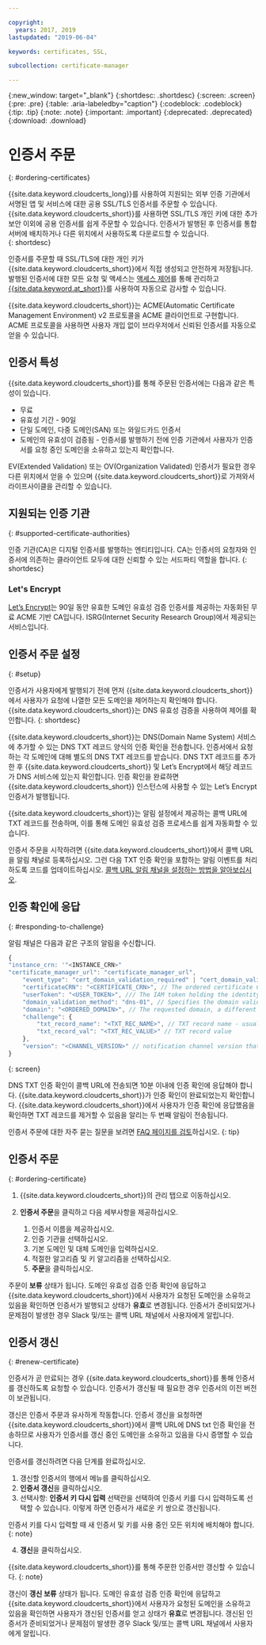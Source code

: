 ```yaml
---

copyright:
  years: 2017, 2019
lastupdated: "2019-06-04"

keywords: certificates, SSL,

subcollection: certificate-manager

---
```


{:new_window: target="_blank"}
{:shortdesc: .shortdesc}
{:screen: .screen}
{:pre: .pre}
{:table: .aria-labeledby="caption"}
{:codeblock: .codeblock}
{:tip: .tip}
{:note: .note}
{:important: .important}
{:deprecated: .deprecated}
{:download: .download}

# 인증서 주문
{: #ordering-certificates}

{{site.data.keyword.cloudcerts_long}}를 사용하여 지원되는 외부 인증 기관에서 서명된 앱 및 서비스에 대한 공용 SSL/TLS 인증서를 주문할 수 있습니다. {{site.data.keyword.cloudcerts_short}}를 사용하면 SSL/TLS 개인 키에 대한 추가 보안 이외에 공용 인증서를 쉽게 주문할 수 있습니다. 인증서가 발행된 후 인증서를 통합 서버에 배치하거나 다른 위치에서 사용하도록 다운로드할 수 있습니다.  
{: shortdesc}

인증서를 주문할 때 SSL/TLS에 대한 개인 키가 {{site.data.keyword.cloudcerts_short}}에서 직접 생성되고 안전하게 저장됩니다. 발행된 인증서에 대한 모든 요청 및 액세스는 [액세스 제어](/docs/services/certificate-manager?topic=certificate-manager-managing-service-access-roles#managing-service-access-roles)를 통해 관리하고 [{{site.data.keyword.at_short}}](/docs/services/certificate-manager?topic=certificate-manager-at_events#at_events)를 사용하여 자동으로 감사할 수 있습니다.  

{{site.data.keyword.cloudcerts_short}}는 ACME(Automatic Certificate Management Environment) v2 프로토콜을 ACME 클라이언트로 구현합니다. ACME 프로토콜을 사용하면 사용자 개입 없이 브라우저에서 신뢰된 인증서를 자동으로 얻을 수 있습니다.

## 인증서 특성
{{site.data.keyword.cloudcerts_short}}를 통해 주문된 인증서에는 다음과 같은 특성이 있습니다.

- 무료
- 유효성 기간 - 90일
- 단일 도메인, 다중 도메인(SAN) 또는 와일드카드 인증서
- 도메인의 유효성이 검증됨 - 인증서를 발행하기 전에 인증 기관에서 사용자가 인증서를 요청 중인 도메인을 소유하고 있는지 확인합니다.

EV(Extended Validation) 또는 OV(Organization Validated) 인증서가 필요한 경우 다른 위치에서 얻을 수 있으며 {{site.data.keyword.cloudcerts_short}}로 가져와서 라이프사이클을 관리할 수 있습니다.

## 지원되는 인증 기관
{: #supported-certificate-authorities}

인증 기관(CA)은 디지털 인증서를 발행하는 엔티티입니다. CA는 인증서의 요청자와 인증서에 의존하는 클라이언트 모두에 대한 신뢰할 수 있는 서드파티 역할을 합니다.
{: shortdesc}

### Let's Encrypt
[Let’s Encrypt](https://letsencrypt.org)는 90일 동안 유효한 도메인 유효성 검증 인증서를 제공하는 자동화된 무료 ACME 기반 CA입니다. ISRG(Internet Security Research Group)에서 제공되는 서비스입니다.

## 인증서 주문 설정
{: #setup}

인증서가 사용자에게 발행되기 전에 먼저 {{site.data.keyword.cloudcerts_short}}에서 사용자가 요청에 나열한 모든 도메인을 제어하는지 확인해야 합니다. {{site.data.keyword.cloudcerts_short}}는 DNS 유효성 검증을 사용하여 제어를 확인합니다.
{: shortdesc}

{{site.data.keyword.cloudcerts_short}}는 DNS(Domain Name System) 서비스에 추가할 수 있는 DNS TXT 레코드 양식의 인증 확인을 전송합니다. 인증서에서 요청하는 각 도메인에 대해 별도의 DNS TXT 레코드를 받습니다. DNS TXT 레코드를 추가한 후 {{site.data.keyword.cloudcerts_short}} 및 Let’s Encrypt에서 해당 레코드가 DNS 서비스에 있는지 확인합니다. 인증 확인을 완료하면 {{site.data.keyword.cloudcerts_short}} 인스턴스에 사용할 수 있는 Let’s Encrypt 인증서가 발행됩니다.

{{site.data.keyword.cloudcerts_short}}는 알림 설정에서 제공하는 콜백 URL에 TXT 레코드를 전송하며, 이를 통해 도메인 유효성 검증 프로세스를 쉽게 자동화할 수 있습니다.

인증서 주문을 시작하려면 {{site.data.keyword.cloudcerts_short}}에서 콜백 URL을 알림 채널로 등록하십시오. 그런 다음 TXT 인증 확인을 포함하는 알림 이벤트를 처리하도록 코드를 업데이트하십시오. [콜백 URL 알림 채널을 설정하는 방법을 알아보십시오](/docs/services/certificate-manager?topic=certificate-manager-configuring-notifications#channel-versions).

## 인증 확인에 응답
{: #responding-to-challenge}

알림 채널은 다음과 같은 구조의 알림을 수신합니다.

```javascript
{
"instance_crn: '"<INSTANCE_CRN>"
"certificate_manager_url": "certificate_manager_url",
    "event_type": "cert_domain_validation_required" | "cert_domain_validation_completed", // The first event is for adding the required challenge TXT record and the second is for clearing that same TXT record once the challenge has finished.
    "certificateCRN": "<CERTIFICATE_CRN>", // The ordered certificate CRN
    "userToken": "<USER_TOKEN>", /// The IAM token holding the identity of user who ordered the certificate
    "domain_validation_method": "dns-01", // Specifies the domain validation method, currently only DNS validation is available.
    "domain": "<ORDERED_DOMAIN>", // The requested domain, a different challenge is sent for each domain in the order (primary and each of the alternative domains).
    "challenge": {
        "txt_record_name": "<TXT_REC_NAME>", // TXT record name - usually used with conjunction with the domain.
        "txt_record_val": "<TXT_REC_VALUE>" // TXT record value
    },
    "version": "<CHANNEL_VERSION>" // notification channel version that supports order related notifications - 4 and above
}
```
{: screen}

DNS TXT 인증 확인이 콜백 URL에 전송되면 10분 이내에 인증 확인에 응답해야 합니다. {{site.data.keyword.cloudcerts_short}}가 인증 확인이 완료되었는지 확인합니다. {{site.data.keyword.cloudcerts_short}}에서 사용자가 인증 확인에 응답했음을 확인하면 TXT 레코드를 제거할 수 있음을 알리는 두 번째 알림이 전송됩니다.

인증서 주문에 대한 자주 묻는 질문을 보려면 [FAQ 페이지를 검토](/docs/services/certificate-manager?topic=certificate-manager-faq#faq)하십시오.
{: tip}

## 인증서 주문
{: #ordering-certificate}

1. {{site.data.keyword.cloudcerts_short}}의 관리 탭으로 이동하십시오.
2. **인증서 주문**을 클릭하고 다음 세부사항을 제공하십시오.

    1. 인증서 이름을 제공하십시오.
    2. 인증 기관을 선택하십시오.
    3. 기본 도메인 및 대체 도메인을 입력하십시오.
    4. 적절한 알고리즘 및 키 알고리즘을 선택하십시오.
    5. **주문**을 클릭하십시오.

주문이 **보류** 상태가 됩니다. 도메인 유효성 검증 인증 확인에 응답하고 {{site.data.keyword.cloudcerts_short}}에서 사용자가 요청된 도메인을 소유하고 있음을 확인하면 인증서가 발행되고 상태가 **유효**로 변경됩니다. 인증서가 준비되었거나 문제점이 발생한 경우 Slack 및/또는 콜백 URL 채널에서 사용자에게 알립니다.

## 인증서 갱신
{: #renew-certificate}

인증서가 곧 만료되는 경우 {{site.data.keyword.cloudcerts_short}}를 통해 인증서를 갱신하도록 요청할 수 있습니다. 인증서가 갱신될 때 필요한 경우 인증서의 이전 버전이 보관됩니다. 

갱신은 인증서 주문과 유사하게 작동합니다. 인증서 갱신을 요청하면 {{site.data.keyword.cloudcerts_short}}에서 콜백 URL에 DNS txt 인증 확인을 전송하므로 사용자가 인증서를 갱신 중인 도메인을 소유하고 있음을 다시 증명할 수 있습니다.

인증서를 갱신하려면 다음 단계를 완료하십시오.
  1. 갱신할 인증서의 행에서 메뉴를 클릭하십시오.
  2. **인증서 갱신**을 클릭하십시오.
  3. 선택사항: **인증서 키 다시 입력** 선택란을 선택하여 인증서 키를 다시 입력하도록 선택할 수 있습니다. 이렇게 하면 인증서가 새로운 키 쌍으로 갱신됩니다.
  
  인증서 키를 다시 입력할 때 새 인증서 및 키를 사용 중인 모든 위치에 배치해야 합니다.
  {: note}
    
  4. **갱신**을 클릭하십시오.
  
  {{site.data.keyword.cloudcerts_short}}를 통해 주문한 인증서만 갱신할 수 있습니다.
  {: note}

갱신이 **갱신 보류** 상태가 됩니다. 도메인 유효성 검증 인증 확인에 응답하고 {{site.data.keyword.cloudcerts_short}}에서 사용자가 요청된 도메인을 소유하고 있음을 확인하면 사용자가 갱신된 인증서를 얻고 상태가 **유효**로 변경됩니다. 갱신된 인증서가 준비되었거나 문제점이 발생한 경우 Slack 및/또는 콜백 URL 채널에서 사용자에게 알립니다.

